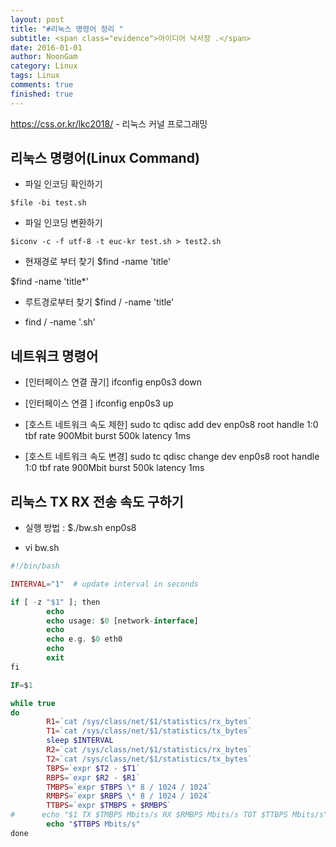 ```yaml
---
layout: post
title: "#리눅스 명령어 정리 "
subtitle: <span class="evidence">아이디어 낙서장 .</span>
date: 2016-01-01
author: NoonGam
category: Linux
tags: Linux
comments: true
finished: true
---
```



https://css.or.kr/lkc2018/ - 리눅스 커널 프로그래밍

## 리눅스 명령어(Linux Command)

- 파일 인코딩 확인하기
```
$file -bi test.sh
```

- 파일 인코딩 변환하기
```
$iconv -c -f utf-8 -t euc-kr test.sh > test2.sh
```

- 현재경로 부터 찾기
$find -name 'title'

$find -name 'title*'

- 루트경로부터 찾기
$find / -name 'title'

- find / -name '.sh'




## 네트워크 명령어

- [인터페이스 연결 끊기] ifconfig enp0s3 down
- [인터페이스 연결 ]     ifconfig enp0s3 up



- [호스트 네트워크 속도 제한] sudo tc qdisc add dev enp0s8 root handle 1:0 tbf rate 900Mbit burst 500k latency 1ms
- [호스트 네트워크 속도 변경] sudo tc qdisc change dev enp0s8 root handle 1:0 tbf rate 900Mbit burst 500k latency 1ms


## 리눅스 TX RX 전송 속도 구하기

- 실행 방법 : $./bw.sh enp0s8

- vi bw.sh
```php
#!/bin/bash

INTERVAL="1"  # update interval in seconds

if [ -z "$1" ]; then
        echo
        echo usage: $0 [network-interface]
        echo
        echo e.g. $0 eth0
        echo
        exit
fi

IF=$1

while true
do
        R1=`cat /sys/class/net/$1/statistics/rx_bytes`
        T1=`cat /sys/class/net/$1/statistics/tx_bytes`
        sleep $INTERVAL
        R2=`cat /sys/class/net/$1/statistics/rx_bytes`
        T2=`cat /sys/class/net/$1/statistics/tx_bytes`
        TBPS=`expr $T2 - $T1`
        RBPS=`expr $R2 - $R1`
        TMBPS=`expr $TBPS \* 8 / 1024 / 1024`
        RMBPS=`expr $RBPS \* 8 / 1024 / 1024`
        TTBPS=`expr $TMBPS + $RMBPS`
#      echo "$1 TX $TMBPS Mbits/s RX $RMBPS Mbits/s TOT $TTBPS Mbits/s"
        echo "$TTBPS Mbits/s"
done
```

